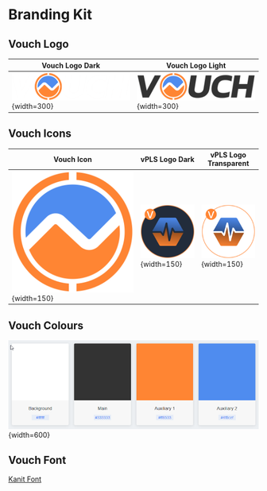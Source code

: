 # Branding Kit

## Vouch Logo

| Vouch Logo Dark | Vouch Logo Light |
| --- | --- |
|![Vouch Logo ](/public/branding/VouchFullDark.png){width=300} |![Vouch Logo ](/public/branding/VouchFullLight.png){width=300} |

## Vouch Icons

| Vouch Icon| vPLS Logo Dark | vPLS Logo Transparent |
| --- | --- | --- |
|![Vouch Logo Icon](/public/branding/VouchLogoT.svg){width=150} |![vPLS Token Icon](/public/branding/vPLS.svg){width=150} |![vPLS Token Icon](/public/branding/vPLS_Trans.svg){width=150}|

## Vouch Colours

![Vouch Colours](/public/branding/Colours.png){width=600}



## Vouch Font
[Kanit Font](/public/branding/Kanit.ttf)








